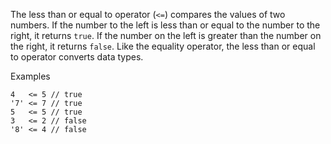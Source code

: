 The less than or equal to operator (`<=`) compares the values of two numbers. If the number to the left is less than or equal to the number to the right, it returns `true`. If the number on the left is greater than the number on the right, it returns `false`. Like the equality operator, the less than or equal to operator converts data types.

Examples

```
4   <= 5 // true
'7' <= 7 // true
5   <= 5 // true
3   <= 2 // false
'8' <= 4 // false
```